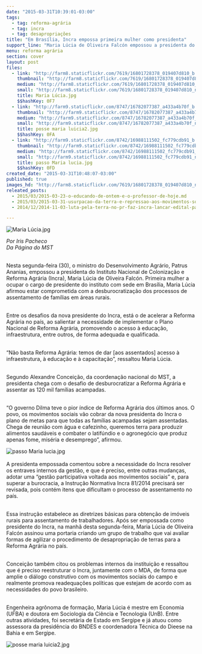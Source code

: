 ```yaml
---
date: "2015-03-31T10:39:01-03:00"
tags:
  - tag: reforma-agrária
  - tag: incra
  - tag: desapropriações
title: "Em Brasília, Incra empossa primeira mulher como presidenta"
support_line: "Maria Lúcia de Oliveira Falcón empossou a presidenta do Incra nesta segunda-feira, e tem o desafio de assentar 120 mil famílias."
menu: reforma agrária
section: cover
layout: post
files:
  - link: "http://farm8.staticflickr.com/7619/16801728378_019407d810_b.jpg"
    thumbnail: "http://farm8.staticflickr.com/7619/16801728378_019407d810_t.jpg"
    medium: "http://farm8.staticflickr.com/7619/16801728378_019407d810_z.jpg"
    small: "http://farm8.staticflickr.com/7619/16801728378_019407d810_n.jpg"
    title: Maria Lúcia.jpg
    $$hashKey: 0F7
  - link: "http://farm9.staticflickr.com/8747/16782077387_a433a4b70f_b.jpg"
    thumbnail: "http://farm9.staticflickr.com/8747/16782077387_a433a4b70f_t.jpg"
    medium: "http://farm9.staticflickr.com/8747/16782077387_a433a4b70f_z.jpg"
    small: "http://farm9.staticflickr.com/8747/16782077387_a433a4b70f_n.jpg"
    title: posse maria luicia2.jpg
    $$hashKey: 0FA
  - link: "http://farm9.staticflickr.com/8742/16988111502_fc779cdb91_b.jpg"
    thumbnail: "http://farm9.staticflickr.com/8742/16988111502_fc779cdb91_t.jpg"
    medium: "http://farm9.staticflickr.com/8742/16988111502_fc779cdb91_z.jpg"
    small: "http://farm9.staticflickr.com/8742/16988111502_fc779cdb91_n.jpg"
    title: passo Maria lucia.jpg
    $$hashKey: 0FD
created_date: "2015-03-31T10:48:07-03:00"
published: true
images_hd: "http://farm8.staticflickr.com/7619/16801728378_019407d810_n.jpg"
releated_posts:
  - 2015/03/2015-03-23-o-educando-de-ontem-e-o-professor-de-hoje.md
  - 2015/03/2015-03-31-usurpacao-da-terra-e-repressao-aos-movimentos-sociais-na-historia-do-parana.md
  - 2014/12/2014-11-03-luta-pela-terra-no-pr-faz-incra-lancar-edital-para-compra-de-areas-ocupadas.md

---
```

<p><img alt="Maria Lúcia.jpg" src="http://farm8.staticflickr.com/7619/16801728378_019407d810_b.jpg" /></p>

<p><em>Por Iris Pacheco<br />
Da P&aacute;gina do MST</em></p>

<p><br />
Nesta segunda-feira (30), o ministro do Desenvolvimento Agr&aacute;rio, Patrus Ananias, empossou a presidenta do Instituto Nacional de Coloniza&ccedil;&atilde;o e Reforma Agr&aacute;ria (Incra), Maria L&uacute;cia de Oliveira Falc&oacute;n. Primeira mulher a ocupar o cargo de presidente do instituto com sede em Bras&iacute;lia, Maria L&uacute;cia afirmou estar comprometida com a desburocratiza&ccedil;&atilde;o dos processos de assentamento de fam&iacute;lias em &aacute;reas rurais.</p>

<p><br />
Entre os desafios da nova presidente do Incra, est&aacute; o de acelerar a Reforma Agr&aacute;ria no pa&iacute;s, ao salientar a necessidade de implementar o Plano Nacional de Reforma Agr&aacute;ria, promovendo o acesso &agrave; educa&ccedil;&atilde;o, infraestrutura, entre outros, de forma adequada e qualificada.</p>

<p><br />
&ldquo;N&atilde;o basta Reforma Agr&aacute;ria: temos de dar [aos assentados] acesso &agrave; infraestrutura, &agrave; educa&ccedil;&atilde;o e &agrave; capacita&ccedil;&atilde;o&rdquo;, ressaltou Maria L&uacute;cia.</p>

<p><br />
Segundo Alexandre Concei&ccedil;&atilde;o, da coordena&ccedil;&atilde;o nacional do MST, a presidenta chega com o desafio de desburocratizar a Reforma Agr&aacute;ria e assentar as 120 mil fam&iacute;lias acampadas.</p>

<p><br />
&ldquo;O governo Dilma teve o pior &iacute;ndice de Reforma Agr&aacute;ria dos &uacute;ltimos anos. O povo, os movimentos sociais v&atilde;o cobrar da nova presidenta do Incra o plano de metas para que todas as fam&iacute;lias acampadas sejam assentadas. Chega de reuni&atilde;o com &aacute;gua e cafezinho, queremos terra para produzir alimentos saud&aacute;veis e combater o latif&uacute;ndio e o agroneg&oacute;cio que produz apenas fome, mis&eacute;ria e desemprego&rdquo;, afirmou.</p>

<p><img alt="passo Maria lucia.jpg" src="http://farm9.staticflickr.com/8742/16988111502_fc779cdb91_b.jpg" /><br />
<br />
A presidenta empossada comentou sobre a necessidade do Incra resolver os entraves internos da gest&atilde;o, e que &eacute; preciso, entre outras mudan&ccedil;as, adotar uma &ldquo;gest&atilde;o participativa voltada aos movimentos sociais&rdquo; e, para superar a burocracia, a Instru&ccedil;&atilde;o Normativa Incra 81/2014 precisar&aacute; ser revisada, pois cont&eacute;m itens que dificultam o processo de assentamento no pa&iacute;s.</p>

<p><br />
Essa instru&ccedil;&atilde;o estabelece as diretrizes b&aacute;sicas para obten&ccedil;&atilde;o de im&oacute;veis rurais para assentamento de trabalhadores. Ap&oacute;s ser empossada como presidente do Incra, na manh&atilde; desta segunda-feira, Maria L&uacute;cia de Oliveira Falc&oacute;n assinou uma portaria criando um grupo de trabalho que vai avaliar formas de agilizar o procedimento de desapropria&ccedil;&atilde;o de terras para a Reforma Agr&aacute;ria no pa&iacute;s.</p>

<p><br />
Concei&ccedil;&atilde;o tamb&eacute;m citou os problemas internos da institui&ccedil;&atilde;o e ressaltou que &eacute; preciso reestruturar o Incra, juntamente com o MDA, de forma que amplie o di&aacute;logo construtivo com os movimentos sociais do campo e realmente promova readequa&ccedil;&otilde;es pol&iacute;ticas que estejam de acordo com as necessidades do povo brasileiro.</p>

<p><br />
Engenheira agr&ocirc;noma de forma&ccedil;&atilde;o, Maria L&uacute;cia &eacute; mestre em Economia (UFBA) e doutora em Sociologia da Ci&ecirc;ncia e Tecnologia (UnB). Entre outras atividades, foi secret&aacute;ria de Estado em Sergipe e j&aacute; atuou como assessora da presid&ecirc;ncia do BNDES e coordenadora T&eacute;cnica do Dieese na Bahia e em Sergipe.</p>

<p><img alt="posse maria luicia2.jpg" src="http://farm9.staticflickr.com/8747/16782077387_a433a4b70f_b.jpg" /></p>
